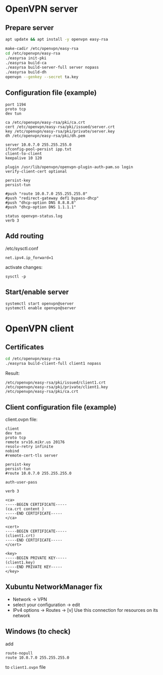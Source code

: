 
# OpenVPN server

## Prepare server
```sh
apt update && apt install -y openvpn easy-rsa
```

```sh
make-cadir /etc/openvpn/easy-rsa
cd /etc/openvpn/easy-rsa
./easyrsa init-pki
./easyrsa build-ca
./easyrsa build-server-full server nopass
./easyrsa build-dh
openvpn --genkey --secret ta.key
```

## Configuration file (example)

```
port 1194
proto tcp
dev tun

ca /etc/openvpn/easy-rsa/pki/ca.crt
cert /etc/openvpn/easy-rsa/pki/issued/server.crt
key /etc/openvpn/easy-rsa/pki/private/server.key
dh /etc/openvpn/easy-rsa/pki/dh.pem

server 10.0.7.0 255.255.255.0
ifconfig-pool-persist ipp.txt
client-to-client
keepalive 10 120

plugin /usr/lib/openvpn/openvpn-plugin-auth-pam.so login
verify-client-cert optional

persist-key
persist-tun

#push "route 10.0.7.0 255.255.255.0"
#push "redirect-gateway def1 bypass-dhcp"
#push "dhcp-option DNS 8.8.8.8"
#push "dhcp-option DNS 1.1.1.1"

status openvpn-status.log
verb 3
```

## Add routing 
/etc/sysctl.conf  
```
net.ipv4.ip_forward=1
```
activate changes:
```
sysctl -p
```

## Start/enable server
```
systemctl start openvpn@server
systemctl enable openvpn@server
```

# OpenVPN client

## Certificates

```sh
cd /etc/openvpn/easy-rsa
./easyrsa build-client-full client1 nopass
```
Result:
```
/etc/openvpn/easy-rsa/pki/issued/client1.crt
/etc/openvpn/easy-rsa/pki/private/client1.key
/etc/openvpn/easy-rsa/pki/ca.crt
```

## Client configuration file (example)
client.ovpn file:
```
client
dev tun
proto tcp
remote srv16.mikr.us 20176
resolv-retry infinite
nobind
#remote-cert-tls server

persist-key
persist-tun
#route 10.0.7.0 255.255.255.0

auth-user-pass

verb 3

<ca>
-----BEGIN CERTIFICATE-----
(ca.crt content )
-----END CERTIFICATE-----
</ca>

<cert>
-----BEGIN CERTIFICATE-----
(client1.crt)
-----END CERTIFICATE-----
</cert>

<key>
-----BEGIN PRIVATE KEY-----
(client1.key)
-----END PRIVATE KEY-----
</key>

```

## Xubuntu NetworkManager fix
- Network -> VPN
- select your configuration -> edit
- IPv4 options -> Routes -> [v] Use this connection for resources on its network

## Windows (to check)
add 
```
route-nopull
route 10.0.7.0 255.255.255.0
```
to `client1.ovpn` file